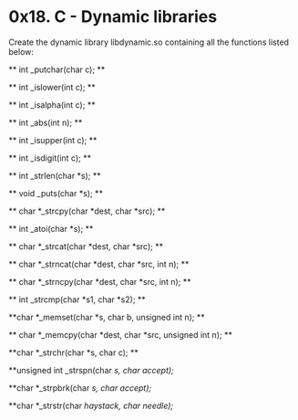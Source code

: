 <h1>0x18. C - Dynamic libraries</h1

Create the dynamic library libdynamic.so containing all the functions listed below:

** int _putchar(char c); **

** int _islower(int c); **

** int _isalpha(int c); **

** int _abs(int n); **

** int _isupper(int c); **

** int _isdigit(int c); **

** int _strlen(char *s); **
 
** void _puts(char *s); **

** char *_strcpy(char *dest, char *src); **

** int _atoi(char *s);  **

** char *_strcat(char *dest, char *src); **

** char *_strncat(char *dest, char *src, int n); **

** char *_strncpy(char *dest, char *src, int n); **

** int _strcmp(char *s1, char *s2); **

**char *_memset(char *s, char b, unsigned int n); **

** char *_memcpy(char *dest, char *src, unsigned int n); **

**char *_strchr(char *s, char c); **

**unsigned int _strspn(char *s, char *accept);**

**char *_strpbrk(char *s, char *accept);**

**char *_strstr(char *haystack, char *needle);**
